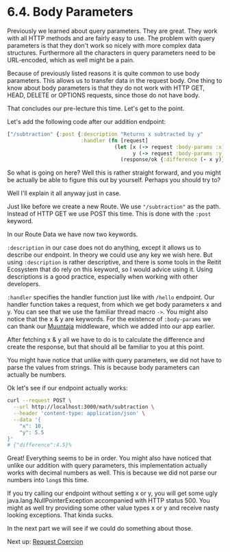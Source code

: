 # 6.4. Body Parameters

Previously we learned about query parameters.
They are great.
They work with all HTTP methods and are fairly easy to use.
The problem with query parameters is that they don't work so nicely with more complex data structures.
Furthermore all the characters in query parameters need to be URL-encoded,
which as well might be a pain.

Because of previously listed reasons it is quite common to use body parameters.
This allows us to transfer data in the request body.
One thing to know about body parameters is that they do not work with HTTP GET, HEAD, DELETE or OPTIONS requests,
since those do not have body.

That concludes our pre-lecture this time.
Let's get to the point.

Let's add the following code after our addition endpoint:

```clojure
["/subtraction" {:post {:description "Returns x subtracted by y"
                        :handler (fn [request]
                                   (let [x (-> request :body-params :x)
                                         y (-> request :body-params :y)]
                                     (response/ok {:difference (- x y)})))}}]

```

So what is going on here?
Well this is rather straight forward,
and you might be actually be able to figure this out by yourself.
Perhaps you should try to?

Well I'll explain it all anyway just in case.

Just like before we create a new Route.
We use `"/subtraction"` as the path.
Instead of HTTP GET we use POST this time.
This is done with the `:post` keyword.

In our Route Data we have now two keywords.

`:description` in our case does not do anything,
except it allows us to describe our endpoint.
In theory we could use any key we wish here.
But using `:description` is rather descriptive,
and there is some tools in the Reitit Ecosystem that do rely on this keyword,
so I would advice using it.
Using descriptions is a good practice,
especially when working with other developers.

`:handler` specifies the handler function just like with `/hello` endpoint.
Our handler function takes a request,
from which we get body parameters x and y.
You can see that we use the familiar thread macro `->`.
You might also notice that the x & y are keywords.
For the existence of `:body-params` we can thank our [Muuntaja](https://github.com/metosin/muuntaja) middleware,
which we added into our app earlier.

After fetching x & y all we have to do is to calculate the difference and create the response,
but that should all be familiar to you at this point.

You might have notice that unlike with query parameters,
we did not have to parse the values from strings.
This is because body parameters can actually be numbers.

Ok let's see if our endpoint actually works:

```sh
curl --request POST \
  --url http://localhost:3000/math/subtraction \
  --header 'content-type: application/json' \
  --data '{
    "x": 10,
    "y": 5.5
}'
# {"difference":4.5}%
```

Great! Everything seems to be in order.
You might also have noticed that unlike our addition with query parameters,
this implementation actually works with decimal numbers as well.
This is because we did not parse our numbers into `long`s this time.

If you try calling our endpoint without setting x or y,
you will get some ugly java.lang.NullPointerException accompanied with HTTP status 500.
You might as well try providing some other value types x or y and receive nasty looking exceptions.
That kinda sucks.

In the next part we will see if we could do something about those.

Next up: [Request Coercion](5-path-parameters.md)